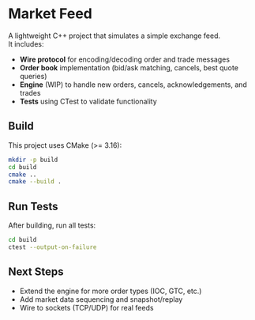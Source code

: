 


# Market Feed

A lightweight C++ project that simulates a simple exchange feed.  
It includes:

- **Wire protocol** for encoding/decoding order and trade messages
- **Order book** implementation (bid/ask matching, cancels, best quote queries)
- **Engine** (WIP) to handle new orders, cancels, acknowledgements, and trades
- **Tests** using CTest to validate functionality

## Build

This project uses CMake (>= 3.16):

```bash
mkdir -p build
cd build
cmake ..
cmake --build .
```

## Run Tests

After building, run all tests:

```bash
cd build
ctest --output-on-failure
```

## Next Steps

- Extend the engine for more order types (IOC, GTC, etc.)
- Add market data sequencing and snapshot/replay
- Wire to sockets (TCP/UDP) for real feeds